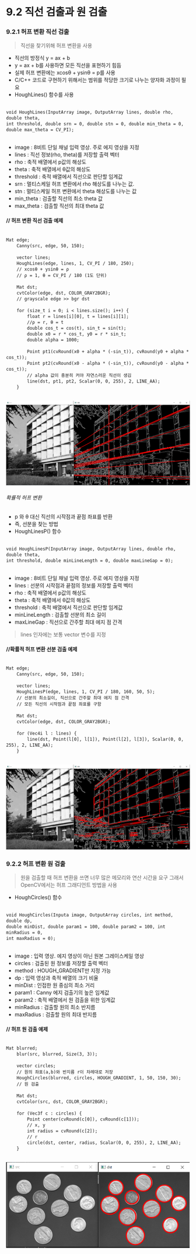 9.2 직선 검출과 원 검출
============================
### 9.2.1 허프 변환 직선 검출
> 직선을 찾기위해 허프 변환을 사용

* 직선의 방정식 y = ax + b
* y = ax + b를 사용하면 모든 직선을 표현하기 힘듬
* 실제 허프 변환에는 xcosθ + ysinθ = p를 사용
* C/C++ 코드로 구현하기 위해서는 범위를 적당한 크기로 나누는 양자화 과정이 필요
* HoughLines() 함수를 사용

<pre>
<code>
void HoughLines(InputArray image, OutputArray lines, double rho, double theta,
int threshold, double srn = 0, double stn = 0, double min_theta = 0,
double max_theta = CV_PI);
</code>
</pre>
* image : 8비트 단일 채널 입력 영상. 주로 에지 영상을 지정
* lines : 직선 정보(rho, theta)를 저장할 출력 벡터
* rho : 축적 배열에서 p값의 해상도
* theta : 축적 배열에서 θ값의 해상도
* threshold : 축적 배열에서 직선으로 판단할 임계값
* srn : 멀티스케일 허프 변환에서 rho 해상도를 나누는 값.
* stn : 멀티스케일 허프 변환에서 theta 해상도를 나누는 값
* min_theta : 검출할 직선의 최소 theta 값
* max_theta : 검출할 직선의 최대 theta 값

#### // 허프 변환 직선 검출 예제
<pre>
<code>
Mat edge;
	Canny(src, edge, 50, 150);

	vector<Vec2f> lines;
	HoughLines(edge, lines, 1, CV_PI / 180, 250);
	// xcosθ + ysinθ = ρ
	// ρ = 1, θ = CV_PI / 180 (1도 단위)

	Mat dst;
	cvtColor(edge, dst, COLOR_GRAY2BGR);
	// grayscale edge >> bgr dst

	for (size_t i = 0; i < lines.size(); i++) {
		float r = lines[i][0], t = lines[i][1];
		//ρ = r, θ = t
		double cos_t = cos(t), sin_t = sin(t);
		double x0 = r * cos_t, y0 = r * sin_t;
		double alpha = 1000;

		Point pt1(cvRound(x0 + alpha * (-sin_t)), cvRound(y0 + alpha * cos_t));
		Point pt2(cvRound(x0 - alpha * (-sin_t)), cvRound(y0 - alpha * cos_t));
		// alpha 값이 충분히 커야 자연스러운 직선이 생김
		line(dst, pt1, pt2, Scalar(0, 0, 255), 2, LINE_AA);
	}
</code>
</pre>

![Alt text](https://github.com/kvmii/opencv/blob/main/edges/houghlines.png?raw=true)

###### 확률적 허프 변환
* p 와 θ 대신 직선의 시작점과 끝점 좌표를 반환
* 즉, 선분을 찾는 방법
* HoughLinesP() 함수

<pre>
<code>
void HoughLinesP(InputArray image, OutputArray lines, double rho, double theta,
int threshold, double minLineLength = 0, double maxLineGap = 0);
</code>
</pre>
* image : 8비트 단일 채널 입력 영상. 주로 에지 영상을 지정
* lines : 선분의 시작점과 끝점의 정보를 저장할 출력 벡터
* rho : 축적 배열에서 p값의 해상도
* theta : 축적 배열에서 θ값의 해상도
* threshold : 축적 배열에서 직선으로 판단할 임계값
* minLineLength : 검출할 선분의 최소 길이
* maxLineGap : 직선으로 간주할 최대 에지 점 간격

> lines 인자에는 보통 vector<Vec4i> 변수를 지정

#### //확률적 허프 변환 선분 검출 예제
<pre>
<code>
Mat edge;
	Canny(src, edge, 50, 150);

	vector<Vec4i> lines;
	HoughLinesP(edge, lines, 1, CV_PI / 180, 160, 50, 5);
	// 선분의 최소길이, 직선으로 간주할 최대 에지 점 간격
	// 모든 직선의 시작점과 끝점 좌표를 구함

	Mat dst;
	cvtColor(edge, dst, COLOR_GRAY2BGR);

	for (Vec4i l : lines) {
		line(dst, Point(l[0], l[1]), Point(l[2], l[3]), Scalar(0, 0, 255), 2, LINE_AA);
	}
</code>
</pre>
![Alt text](https://github.com/kvmii/opencv/blob/main/edges/houghlinesP.png?raw=true)

### 9.2.2 허프 변환 원 검출
> 원을 검출할 때 허프 변환을 쓰면 너무 많은 메모리와 연산 시간을 요구
> 그래서 OpenCV에서는 허프 그래디언트 방법을 사용

* HoughCircles() 함수

<pre>
<code>
void HoughCircles(Inputa image, OutputArray circles, int method, double dp,
double minDist, double param1 = 100, double param2 = 100, int minRadius = 0,
int maxRadius = 0);
</code>
</pre>
* image : 입력 영상. 에지 영상이 아닌 원본 그레이스케일 영상
* circles : 검출된 원 정보를 저장할 출력 벡터
* method : HOUGH_GRADIENT만 지정 가능
* dp : 입력 영상과 축적 배열의 크기 비율
* minDist : 인접한 원 중심의 최소 거리
* param1 : Canny 에지 검출기의 높은 임계값
* param2 : 축적 배열에서 원 검출을 위한 임계값
* minRadius : 검출할 원의 최소 반지름
* maxRadius : 검출할 원의 최대 반지름

#### // 허프 원 검출 예제
<pre>
<code>
Mat blurred;
	blur(src, blurred, Size(3, 3));

	vector<Vec3f> circles;
	// 원의 좌표(a,b)와 반지름 r이 차례대로 저장
	HoughCircles(blurred, circles, HOUGH_GRADIENT, 1, 50, 150, 30);
	// 원 검출

	Mat dst;
	cvtColor(src, dst, COLOR_GRAY2BGR);

	for (Vec3f c : circles) {
		Point center(cvRound(c[0]), cvRound(c[1]));
		// x, y
		int radius = cvRound(c[2]);
		// r
		circle(dst, center, radius, Scalar(0, 0, 255), 2, LINE_AA);
	}
</code>
</pre>
![Alt text](https://github.com/kvmii/opencv/blob/main/edges/houghcircle.png?raw=true)
